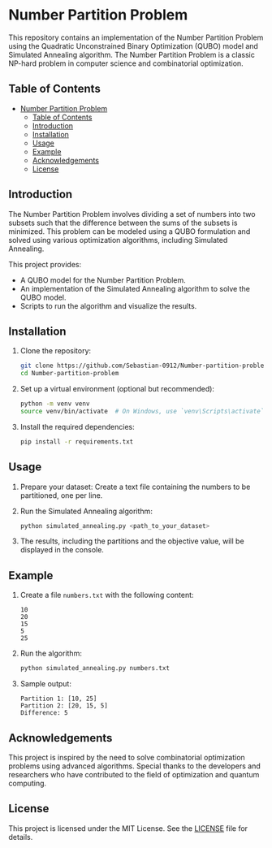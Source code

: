 # Number Partition Problem

This repository contains an implementation of the Number Partition Problem using the Quadratic Unconstrained Binary Optimization (QUBO) model and Simulated Annealing algorithm. The Number Partition Problem is a classic NP-hard problem in computer science and combinatorial optimization.

## Table of Contents

- [Number Partition Problem](#number-partition-problem)
  - [Table of Contents](#table-of-contents)
  - [Introduction](#introduction)
  - [Installation](#installation)
  - [Usage](#usage)
  - [Example](#example)
  - [Acknowledgements](#acknowledgements)
  - [License](#license)

## Introduction

The Number Partition Problem involves dividing a set of numbers into two subsets such that the difference between the sums of the subsets is minimized. This problem can be modeled using a QUBO formulation and solved using various optimization algorithms, including Simulated Annealing.

This project provides:

- A QUBO model for the Number Partition Problem.
- An implementation of the Simulated Annealing algorithm to solve the QUBO model.
- Scripts to run the algorithm and visualize the results.

## Installation

1. Clone the repository:

    ```bash
    git clone https://github.com/Sebastian-0912/Number-partition-problem.git
    cd Number-partition-problem
    ```

2. Set up a virtual environment (optional but recommended):

    ```bash
    python -m venv venv
    source venv/bin/activate  # On Windows, use `venv\Scripts\activate`
    ```

3. Install the required dependencies:

    ```bash
    pip install -r requirements.txt
    ```

## Usage

1. Prepare your dataset: Create a text file containing the numbers to be partitioned, one per line.

2. Run the Simulated Annealing algorithm:

    ```bash
    python simulated_annealing.py <path_to_your_dataset>
    ```

3. The results, including the partitions and the objective value, will be displayed in the console.

## Example

1. Create a file `numbers.txt` with the following content:

    ```plaintext
    10
    20
    15
    5
    25
    ```

2. Run the algorithm:

    ```bash
    python simulated_annealing.py numbers.txt
    ```

3. Sample output:

    ```plaintext
    Partition 1: [10, 25]
    Partition 2: [20, 15, 5]
    Difference: 5
    ```

## Acknowledgements

This project is inspired by the need to solve combinatorial optimization problems using advanced algorithms. Special thanks to the developers and researchers who have contributed to the field of optimization and quantum computing.

## License

This project is licensed under the MIT License. See the [LICENSE](LICENSE) file for details.

